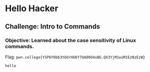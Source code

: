 # Hello Hacker 
## Challenge: Intro to Commands

### Objective: Learned about the case sensitivity of Linux commands.

Flag: `pwn.college{YSP6YObb3tOdrHU6Y7UA00O4vBG.QX3YjM1wiM1EzNzEzW}`

```
hello
```
